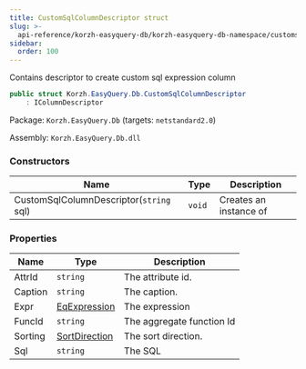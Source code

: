 ```yaml
---
title: CustomSqlColumnDescriptor struct
slug: >-
  api-reference/korzh-easyquery-db/korzh-easyquery-db-namespace/customsqlcolumndescriptor-struct
sidebar:
  order: 100
---
```


Contains descriptor to create custom sql expression column
```csharp
public struct Korzh.EasyQuery.Db.CustomSqlColumnDescriptor
    : IColumnDescriptor

```
Package: `Korzh.EasyQuery.Db` (targets: `netstandard2.0`)

Assembly: `Korzh.EasyQuery.Db.dll`

### Constructors

| Name | Type | Description | 
| --- | --- | --- | 
| CustomSqlColumnDescriptor(`string` sql) | `void` | Creates an instance of <see cref="T:Korzh.EasyQuery.ColumnDescriptor"></see> | 


### Properties

| Name | Type | Description | 
| --- | --- | --- | 
| AttrId | `string` | The attribute id. | 
| Caption | `string` | The caption. | 
| Expr | [EqExpression](///easyquery/docs/api-reference/korzh-easyquery/korzh-easyquery-namespace/eqexpression-class) | The expression | 
| FuncId | `string` | The aggregate function Id | 
| Sorting | [SortDirection](///easyquery/docs/api-reference/korzh-easyquery/korzh-easyquery-namespace/sortdirection-enum) | The sort direction. | 
| Sql | `string` | The SQL |

